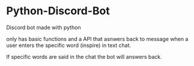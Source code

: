 # Python-Discord-Bot

Discord bot made with python 

only has basic functions and a API that asnwers back to message when a user enters the specific word (inspire) in text chat. 

If specific words are said in the chat the bot will answers back.
